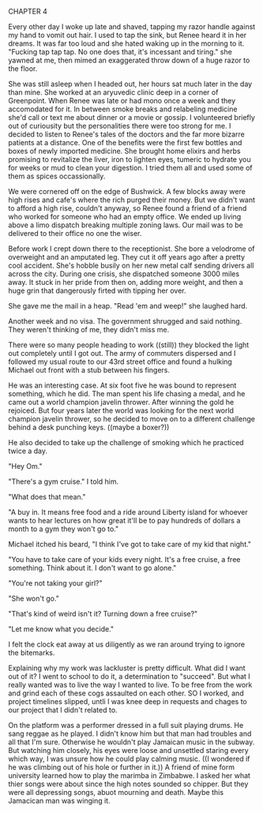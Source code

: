 CHAPTER 4

Every other day I woke up late and shaved, tapping my razor handle against my hand to vomit out hair. I used to tap the sink, but Renee heard it in her dreams. It was far too loud and she hated waking up in the morning to it. "Fucking tap tap tap. No one does that, it's incessant and tiring." she yawned at me, then mimed an exaggerated throw down of a huge razor to the floor.

She was still asleep when I headed out, her hours sat much later in the day than mine. She worked at an aryuvedic clinic deep in a corner of Greenpoint. When Renee was late or had mono once a week and they accomodated for it. In between smoke breaks and relabeling medicine she'd call or text me about dinner or a movie or gossip. I volunteered briefly out of curiousity but the personalities there were too strong for me. I decided to listen to Renee's tales of the doctors and the far more bizarre patients at a distance. One of the benefits were the first few bottles and boxes of newly imported medicine. She brought home elixirs and herbs promising to revitalize the liver, iron to lighten eyes, tumeric to hydrate you for weeks or mud to clean your digestion. I tried them all and used some of them as spices occassionally.

We were cornered off on the edge of Bushwick. A few blocks away were high rises and cafe's where the rich purged their money. But we didn't want to afford a high rise, couldn't anyway, so Renee found a friend of a friend who worked for someone who had an empty office. We ended up living above a limo dispatch breaking multiple zoning laws. Our mail was to be delivered to their office no one the wiser. 

Before work I crept down there to the receptionist. She bore a velodrome of overweight and an amputated leg. They cut it off years ago after a pretty cool accident. She's hobble busily on her new metal calf sending drivers all across the city. During one crisis, she dispatched someone 3000 miles away. It stuck in her pride from then on, adding more weight, and then a huge grin that dangerously firted with tipping her over.

She gave me the mail in a heap. "Read 'em and weep!" she laughed hard.

Another week and no visa. The government shrugged and said nothing. They weren't thinking of me, they didn't miss me.







There were so many people heading to work ((still)) they blocked the light out completely until I got out. The army of commuters dispersed and I followed my usual route to our 43rd street office and found a hulking Michael out front with a stub between his fingers.




He was an interesting case. At six foot five he was bound to represent something, which he did. The man spent his life chasing a medal, and he came out a world champion javelin thrower. After winning the gold he rejoiced. But four years later the world was looking for the next world champion javelin thrower, so he decided to move on to a different challenge behind a desk punching keys. ((maybe a boxer?))

He also decided to take up the challenge of smoking which he practiced twice a day.

"Hey Om."

"There's a gym cruise." I told him.

"What does that mean."

"A buy in. It means free food and a ride around Liberty island for whoever wants to hear lectures on how great it'll be to pay hundreds of dollars a month to a gym they won't go to."

Michael itched his beard, "I think I've got to take care of my kid that night."

"You have to take care of your kids every night. It's a free cruise, a free something. Think about it. I don't want to go alone." 

"You're not taking your girl?"

"She won't go."

"That's kind of weird isn't it? Turning down a free cruise?"

"Let me know what you decide."











I felt the clock eat away at us diligently as we ran around trying to ignore the bitemarks.

Explaining why my work was lackluster is pretty difficult. What did I want out of it? I went to school to do it, a determination to "succeed". But what I really wanted was to live the way I wanted to live. To be free from the work and grind each of these cogs assaulted on each other. SO I worked, and project timelines slipped, untli I was knee deep in requests and chages to our project that I didn't related to.

























On the platform was a performer dressed in a full suit playing drums. He sang reggae as he played. I didn't know him but that man had troubles and all that I'm sure. Otherwise he wouldn't play Jamaican music in the subway. But watching him closely, his eyes were loose and unsettled staring every which way, I was unsure how he could play calming music. ((I wondered if he was climbing out of his hole or further in it.)) A friend of mine form university learned how to play the marimba in Zimbabwe. I asked her what thier songs were about since the high notes sounded so chipper. But they were all depressing songs, abuot mourning and death. Maybe this Jamacican man was winging it.






